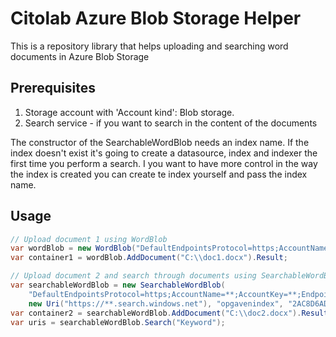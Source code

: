 ﻿# Citolab Azure Blob Storage Helper

This is a repository library that helps uploading and searching word documents in Azure Blob Storage

## Prerequisites

1. Storage account with 'Account kind': Blob storage.
2. Search service - if you want to search in the content of the documents

The constructor of the SearchableWordBlob needs an index name. If the index doesn't exist it's going to create a datasource, index and indexer the first time you perform a search. I you want to have more control in the way the index is created you can create te index yourself and pass the index name.

## Usage


```C#
// Upload document 1 using WordBlob 
var wordBlob = new WordBlob("DefaultEndpointsProtocol=https;AccountName=**;AccountKey=**;EndpointSuffix=core.windows.net", "**");
var container1 = wordBlob.AddDocument("C:\\doc1.docx").Result;

// Upload document 2 and search through documents using SearchableWordBlob 
var searchableWordBlob = new SearchableWordBlob(
    "DefaultEndpointsProtocol=https;AccountName=**;AccountKey=**;EndpointSuffix=core.windows.net", "**", 
    new Uri("https://**.search.windows.net"), "opgavenindex", "2AC8D6AD54A5D8F8277C91CFC5406C28");
var container2 = searchableWordBlob.AddDocument("C:\\doc2.docx").Result;
var uris = searchableWordBlob.Search("Keyword");
```